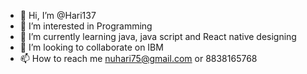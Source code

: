 - 👋 Hi, I’m @Hari137
- 👀 I’m interested in Programming
- 🌱 I’m currently learning java, java script and React native designing
- 💞️ I’m looking to collaborate on IBM
- 📫 How to reach me nuhari75@gmail.com or 8838165768

<!---
Hari137/Hari137 is a ✨ special ✨ repository because its `README.md` (this file) appears on your GitHub profile.
You can click the Preview link to take a look at your changes.
--->
